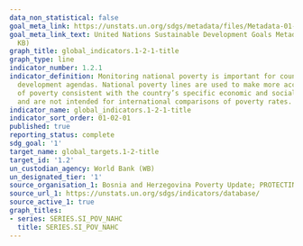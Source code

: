 ```yaml
---
data_non_statistical: false
goal_meta_link: https://unstats.un.org/sdgs/metadata/files/Metadata-01-02-01.pdf
goal_meta_link_text: United Nations Sustainable Development Goals Metadata (PDF 98.2
  KB)
graph_title: global_indicators.1-2-1-title
graph_type: line
indicator_number: 1.2.1
indicator_definition: Monitoring national poverty is important for country-specific
  development agendas. National poverty lines are used to make more accurate estimates
  of poverty consistent with the country’s specific economic and social circumstances,
  and are not intended for international comparisons of poverty rates.
indicator_name: global_indicators.1-2-1-title
indicator_sort_order: 01-02-01
published: true
reporting_status: complete
sdg_goal: '1'
target_name: global_targets.1-2-title
target_id: '1.2'
un_custodian_agency: World Bank (WB)
un_designated_tier: '1'
source_organisation_1: Bosnia and Herzegovina Poverty Update; PROTECTING THE POOR DURING THE GLOBAL CRISIS, Report No: 51847-BA, Dec 2009. World Bank estimate.
source_url_1: https://unstats.un.org/sdgs/indicators/database/
source_active_1: true
graph_titles:
- series: SERIES.SI_POV_NAHC
  title: SERIES.SI_POV_NAHC
---
```

